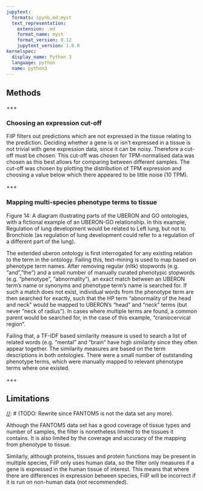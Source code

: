 ```yaml
---
jupytext:
  formats: ipynb,md:myst
  text_representation:
    extension: .md
    format_name: myst
    format_version: 0.12
    jupytext_version: 1.6.0
kernelspec:
  display_name: Python 3
  language: python
  name: python3
---
```


## Methods
[//]: # (TODO: Overview here?)
[//]: # (TODO: Code here)
[//]: # (TODO: Links to packages, etc)

+++

### Choosing an expression cut-off
FilP filters out predictions which are not expressed in the tissue relating to the prediction. Deciding whether a gene is or isn’t expressed in a tissue is not trivial with gene expression data, since it can be noisy. Therefore a cut-off must be chosen.  This cut-off was chosen for TPM-normalised data was chosen as this best allows for comparing between different samples. The cut-off was chosen by plotting the distribution of TPM expression and choosing a value below which there appeared to be little noise (10 TPM).

+++

### Mapping multi-species phenotype terms to tissue
[//]: # (TODO: Figure 14:)
Figure 14: A diagram illustrating parts of the UBERON and GO ontologies, with a fictional example of an UBERON-GO relationship. In this example, Regulation of lung development would be related to Left lung, but not to Bronchiole (as regulation of lung development could refer to a regulation of a different part of the lung).

The extended uberon ontology is first interrogated for any existing relation to the term in the ontology. Failing this, text-mining is used to map based on phenotype term names. After removing regular (nltk) stopwords (e.g. “and”,”the”) and a small number of manually curated phenotypic stopwords (e.g. “phenotype”, “abnormality”), an exact match between an UBERON term’s name or synonyms and phenotype term’s name is searched for. If such a match does not exist, individual words from the phenotype term are then searched for exactly, such that the HP term “abnormality of the head and neck” would be mapped to UBERON’s “head” and “neck” terms (but never “neck of radius”). In cases where multiple terms are found, a common parent would be searched for, in the case of this example, “craniocervical region”. 

Failing that, a TF-IDF based similarity measure is used to search a list of related words (e.g. “mental” and “brain” have high similarity since they often appear together. The similarity measures are based on the term descriptions in both ontologies. There were a small number of outstanding phenotype terms, which were manually mapped to relevant phenotype terms where one existed.

+++

## Limitations
[//]: # (TODO: Rewrite since FANTOM5 is not the data set any more).

Although the FANTOM5 data set has a good coverage of tissue types and number of samples, the filter is nonetheless limited to the tissues it contains. It is also limited by the coverage and accuracy of the mapping from phenotype to tissue.

Similarly, although proteins, tissues and protein functions may be present in multiple species, FilP only uses human data, so the filter only measures if a gene is expressed in the human tissue of interest. This means that where there are differences in expression between species, FilP will be incorrect if it is run on non-human data (not recommended).

```{code-cell} ipython3

```

